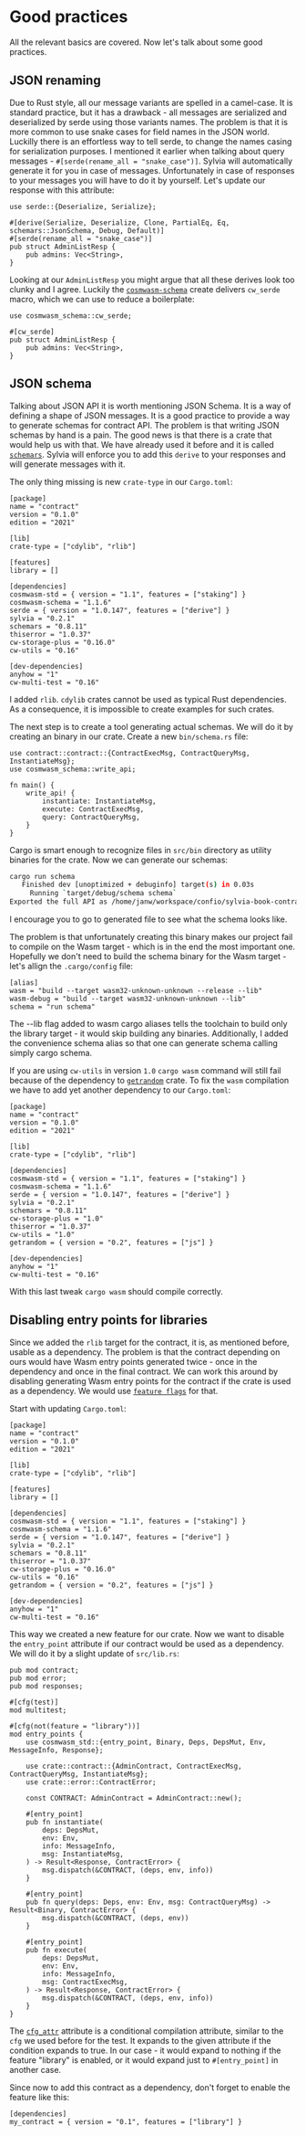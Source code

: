# Good practices

All the relevant basics are covered. Now let's talk about some good practices.

## JSON renaming

Due to Rust style, all our message variants are spelled in a camel-case. It is standard practice,
but it has a drawback - all messages are serialized and deserialized by serde using those variants
names. The problem is that it is more common to use snake cases for field names in the JSON world.
Luckilly there is an effortless way to tell serde, to change the names casing for serialization
purposes. I mentioned it earlier when talking about query messages -
`#[serde(rename_all = "snake_case")]`. Sylvia will automatically generate it for you in case of
messages. Unfortunately in case of responses to your messages you will have to do it by yourself.
Let's update our response with this attribute:

```rust,noplayground
use serde::{Deserialize, Serialize};

#[derive(Serialize, Deserialize, Clone, PartialEq, Eq, schemars::JsonSchema, Debug, Default)]
#[serde(rename_all = "snake_case")]
pub struct AdminListResp {
    pub admins: Vec<String>,
}
```

Looking at our `AdminListResp` you might argue that all these derives look too clunky and I agree.
Luckily the [`cosmwasm-schema`](https://docs.rs/cosmwasm-schema/latest/cosmwasm_schema/index.html)
create delivers `cw_serde` macro, which we can use to reduce a boilerplate:

```rust,noplayground
use cosmwasm_schema::cw_serde;

#[cw_serde]
pub struct AdminListResp {
    pub admins: Vec<String>,
}
```

## JSON schema

Talking about JSON API it is worth mentioning JSON Schema. It is a way of defining a shape of
JSON messages. It is a good practice to provide a way to generate schemas for contract API.
The problem is that writing JSON schemas by hand is a pain. The good news is that there is a crate
that would help us with that. We have already used it before and it is called
[`schemars`](https://docs.rs/schemars/latest/schemars/). Sylvia will enforce you to add this
`derive` to your responses and will generate messages with it.

The only thing missing is new `crate-type` in our `Cargo.toml`:

```rust,noplayground
[package]
name = "contract"
version = "0.1.0"
edition = "2021"

[lib]
crate-type = ["cdylib", "rlib"]

[features]
library = []

[dependencies]
cosmwasm-std = { version = "1.1", features = ["staking"] }
cosmwasm-schema = "1.1.6"
serde = { version = "1.0.147", features = ["derive"] }
sylvia = "0.2.1"
schemars = "0.8.11"
thiserror = "1.0.37"
cw-storage-plus = "0.16.0"
cw-utils = "0.16"

[dev-dependencies]
anyhow = "1"
cw-multi-test = "0.16"
```

I added `rlib`. `cdylib` crates cannot be used as typical Rust dependencies. As a consequence, it is
impossible to create examples for such crates.

The next step is to create a tool generating actual schemas. We will do it by creating an binary in
our crate. Create a new `bin/schema.rs` file:

```rust,noplayground
use contract::contract::{ContractExecMsg, ContractQueryMsg, InstantiateMsg};
use cosmwasm_schema::write_api;

fn main() {
    write_api! {
        instantiate: InstantiateMsg,
        execute: ContractExecMsg,
        query: ContractQueryMsg,
    }
}
```

Cargo is smart enough to recognize files in `src/bin` directory as utility binaries for the crate.
Now we can generate our schemas:

```bash
cargo run schema
   Finished dev [unoptimized + debuginfo] target(s) in 0.03s
     Running `target/debug/schema schema`
Exported the full API as /home/janw/workspace/confio/sylvia-book-contract/schema/contract.json
```

I encourage you to go to generated file to see what the schema looks like.

The problem is that unfortunately creating this binary makes our project fail to compile on the Wasm
target - which is in the end the most important one. Hopefully we don't need to build the schema
binary for the Wasm target - let's allign the `.cargo/config` file:

```rust,noplayground
[alias]
wasm = "build --target wasm32-unknown-unknown --release --lib"
wasm-debug = "build --target wasm32-unknown-unknown --lib"
schema = "run schema"
```

The --lib flag added to wasm cargo aliases tells the toolchain to build only the library target - it
would skip building any binaries. Additionally, I added the convenience schema alias so that one can
generate schema calling simply cargo schema.

If you are using `cw-utils` in version `1.0` `cargo wasm` command will still fail because of the
dependency to [`getrandom`](https://docs.rs/getrandom/latest/getrandom/#) crate. To fix the
`wasm` compilation we have to add yet another dependency to our `Cargo.toml`:

```rust,noplayground
[package]
name = "contract"
version = "0.1.0"
edition = "2021"

[lib]
crate-type = ["cdylib", "rlib"]

[dependencies]
cosmwasm-std = { version = "1.1", features = ["staking"] }
cosmwasm-schema = "1.1.6"
serde = { version = "1.0.147", features = ["derive"] }
sylvia = "0.2.1"
schemars = "0.8.11"
cw-storage-plus = "1.0"
thiserror = "1.0.37"
cw-utils = "1.0"
getrandom = { version = "0.2", features = ["js"] }

[dev-dependencies]
anyhow = "1"
cw-multi-test = "0.16"
```

With this last tweak `cargo wasm` should compile correctly.

## Disabling entry points for libraries

Since we added the `rlib` target for the contract, it is, as mentioned before, usable as a
dependency. The problem is that the contract depending on ours would have Wasm entry points
generated twice - once in the dependency and once in the final contract. We can work this around
by disabling generating Wasm entry points for the contract if the crate is used as a dependency.
We would use [`feature flags`](https://doc.rust-lang.org/cargo/reference/features.html) for that.

Start with updating `Cargo.toml`:

```rust,noplayground
[package]
name = "contract"
version = "0.1.0"
edition = "2021"

[lib]
crate-type = ["cdylib", "rlib"]

[features]
library = []

[dependencies]
cosmwasm-std = { version = "1.1", features = ["staking"] }
cosmwasm-schema = "1.1.6"
serde = { version = "1.0.147", features = ["derive"] }
sylvia = "0.2.1"
schemars = "0.8.11"
thiserror = "1.0.37"
cw-storage-plus = "0.16.0"
cw-utils = "0.16"
getrandom = { version = "0.2", features = ["js"] }

[dev-dependencies]
anyhow = "1"
cw-multi-test = "0.16"
```

This way we created a new feature for our crate. Now we want to disable the `entry_point` attribute
if our contract would be used as a dependency. We will do it by a slight update of `src/lib.rs`:

```rust,noplayground
pub mod contract;
pub mod error;
pub mod responses;

#[cfg(test)]
mod multitest;

#[cfg(not(feature = "library"))]
mod entry_points {
    use cosmwasm_std::{entry_point, Binary, Deps, DepsMut, Env, MessageInfo, Response};

    use crate::contract::{AdminContract, ContractExecMsg, ContractQueryMsg, InstantiateMsg};
    use crate::error::ContractError;

    const CONTRACT: AdminContract = AdminContract::new();

    #[entry_point]
    pub fn instantiate(
        deps: DepsMut,
        env: Env,
        info: MessageInfo,
        msg: InstantiateMsg,
    ) -> Result<Response, ContractError> {
        msg.dispatch(&CONTRACT, (deps, env, info))
    }

    #[entry_point]
    pub fn query(deps: Deps, env: Env, msg: ContractQueryMsg) -> Result<Binary, ContractError> {
        msg.dispatch(&CONTRACT, (deps, env))
    }

    #[entry_point]
    pub fn execute(
        deps: DepsMut,
        env: Env,
        info: MessageInfo,
        msg: ContractExecMsg,
    ) -> Result<Response, ContractError> {
        msg.dispatch(&CONTRACT, (deps, env, info))
    }
}
```

The [`cfg_attr`](https://doc.rust-lang.org/reference/conditional-compilation.html#the-cfg_attr-attribute)
attribute is a conditional compilation attribute, similar to the `cfg` we used before for
the test. It expands to the given attribute if the condition expands to true. In our case - it would
expand to nothing if the feature "library" is enabled, or it would expand just to `#[entry_point]`
in another case.

Since now to add this contract as a dependency, don't forget to enable the feature like this:

```rust,noplayground
[dependencies]
my_contract = { version = "0.1", features = ["library"] }
```
